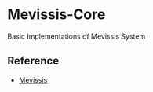 # Mevissis-Core
Basic Implementations of Mevissis System
## Reference 
- [Mevissis](https://github.com/Mevissis/Mevissis)
